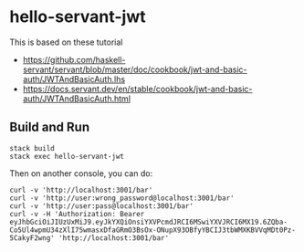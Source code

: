 # hello-servant-jwt

This is based on these tutorial
- https://github.com/haskell-servant/servant/blob/master/doc/cookbook/jwt-and-basic-auth/JWTAndBasicAuth.lhs
- https://docs.servant.dev/en/stable/cookbook/jwt-and-basic-auth/JWTAndBasicAuth.html

## Build and Run

```
stack build
stack exec hello-servant-jwt
```

Then on another console, you can do:
```
curl -v 'http://localhost:3001/bar'
curl -v 'http://user:wrong_password@localhost:3001/bar'
curl -v 'http://user:pass@localhost:3001/bar'
curl -v -H 'Authorization: Bearer eyJhbGciOiJIUzUxMiJ9.eyJkYXQiOnsiYXVPcmdJRCI6MSwiYXVJRCI6MX19.6ZQba-Co5Ul4wpmU34zXlI75wmasxDfaGRmO3BsOx-ONupX93OBfyYBCIJ3tbWMXKBVVqMDt0Pz-5CakyF2wng' 'http://localhost:3001/bar'
```

